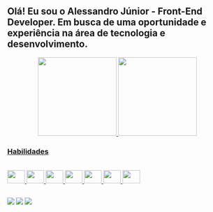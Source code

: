 ## Olá! Eu sou o Alessandro Júnior - Front-End Developer. Em busca de uma oportunidade e experiência na área de tecnologia e desenvolvimento.

 
 <div align="center">
  <a href="https://github.com/alvesalejr">
  <img height="180em" src="https://github-readme-stats.vercel.app/api?username=alvesalejr&show_icons=true&theme=dracula&include_all_commits=true&count_private=true"/>
  <img height="180em" src="https://github-readme-stats.vercel.app/api/top-langs/?username=alvesalejr&layout=compact&langs_count=7&theme=dracula"/>
</div>
 
 ### Habilidades
 
<div style="display: inline_block"><br>
  <img  height="30" width="40" src="https://cdn.jsdelivr.net/gh/devicons/devicon/icons/html5/html5-original.svg" />
  <img  height="30" width="40" src="https://cdn.jsdelivr.net/gh/devicons/devicon/icons/css3/css3-original.svg" />
  <img  height="30" width="40" src="https://cdn.jsdelivr.net/gh/devicons/devicon/icons/javascript/javascript-original.svg" />
  <img height="30" width="40" src="https://cdn.jsdelivr.net/gh/devicons/devicon/icons/java/java-original.svg" />
  <img  height="30" width="40" src="https://cdn.jsdelivr.net/gh/devicons/devicon/icons/bootstrap/bootstrap-plain.svg" />
  <img  height="30" width="40" src="https://cdn.jsdelivr.net/gh/devicons/devicon/icons/python/python-original.svg" />
  <img  height="30" width="40" src="https://cdn.jsdelivr.net/gh/devicons/devicon/icons/visualstudio/visualstudio-plain.svg" />
</div>

 ##
 <div>
  <a href = "mailto:alvesalejr@gmail.com"><img src="https://img.shields.io/badge/-Gmail-%23333?style=for-the-badge&logo=gmail&logoColor=white" target="_blank"></a>
  <a href="https://www.linkedin.com/in/alvesalejr" target="_blank"><img src="https://img.shields.io/badge/-LinkedIn-%230077B5?style=for-the-badge&logo=linkedin&logoColor=white" target="_blank"></a>
  <a href="https://instagram.com/dev.alvesalejr" target="_blank"><img src="https://img.shields.io/badge/-Instagram-%23E4405F?style=for-the-badge&logo=instagram&logoColor=white" target="_blank"></a>
 </div>
